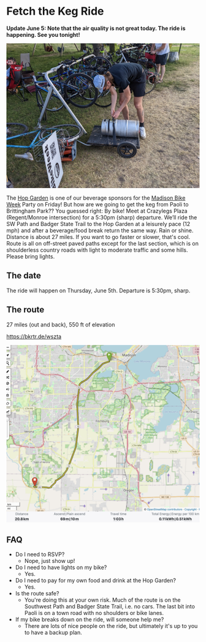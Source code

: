 # Fetch the Keg Ride

**Update June 5: Note that the air quality is not great today. The ride is happening. See you tonight!**

![Fetch the Keg](img/fetch_the_keg_photo.jpg)

The [Hop Garden](https://www.thehopgarden.net/) is one of our beverage sponsors for the [Madison Bike Week](https://www.madisonbikes.org/bikeweek) Party on Friday! But how are we going to get the keg from Paoli to Brittingham Park?? You guessed right: By bike! Meet at Crazylegs Plaza (Regent/Monroe intersection) for a 5:30pm (sharp) departure. We’ll ride the SW Path and Badger State Trail to the Hop Garden at a leisurely pace (12 mph) and after a beverage/food break return the same way. Rain or shine. Distance is about 27 miles. If you want to go faster or slower, that's cool. Route is all on off-street paved paths except for the last section, which is on shoulderless country roads with light to moderate traffic and some hills. Please bring lights.

## The date

The ride will happen on Thursday, June 5th. Departure is 5:30pm, sharp.

## The route

27 miles (out and back), 550 ft of elevation 

https://bkrtr.de/wszta

![The route](img/route.png)

## FAQ
- Do I need to RSVP?
    - Nope, just show up!
- Do I need to have lights on my bike?
    - Yes.
- Do I need to pay for my own food and drink at the Hop Garden?
    - Yes.
- Is the route safe?
    - You're doing this at your own risk. Much of the route is on the Southwest Path and Badger State Trail, i.e. no cars. The last bit into Paoli is on a town road with no shoulders or bike lanes.
- If my bike breaks down on the ride, will someone help me?
    - There are lots of nice people on the ride, but ultimately it's up to you to have a backup plan.
